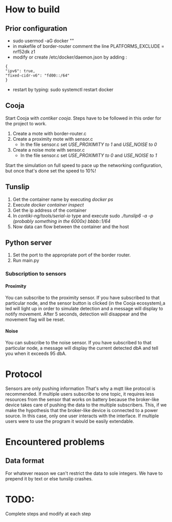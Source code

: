 # How to build

## Prior configuration
* sudo usermod -aG docker "<your-user>"
* in makefile of border-router comment the line PLATFORMS_EXCLUDE = nrf52dk z1
* modify or create /etc/docker/daemon.json by adding :
```
{
"ipv6": true,
"fixed-cidr-v6": "fd00::/64"
}
```
* restart by typing: sudo systemctl restart docker

## Cooja
Start Cooja with *contiker cooja*.
Steps have to be followed in this order for the project to work.

1. Create a mote with border-router.c
2. Create a proximity mote with sensor.c
    * In the file sensor.c set *USE_PROXIMITY to 1* and *USE_NOISE to 0*
3. Create a noise mote with sensor.c
    * In the file sensor.c set *USE_PROXIMITY to 0* and *USE_NOISE to 1*

Start the simulation on full speed to pace up the networking configuration, but once that's done set the speed to 10%!

## Tunslip
1. Get the container name by executing *docker ps*
2. Execute *docker container inspect <name-of-container>*
3. Get the ip address of the container
4. In _contiki-ng/tools/serial-io_ type and execute sudo *./tunslip6 -a <ip-address-of-contaier> -p <port-of-border-router> (probably something in the 6000x) bbbb::1/64*
5. Now data can flow between the container and the host

## Python server
1. Set the port to the appropriate port of the border router.
2. Run main.py

### Subscription to sensors
#### Proximity
You can subscribe to the proximity sensor. If you have subscribed to that particular node, and the sensor button is clicked (in the Cooja ecosystem),a led will light up in order to simulate detection and a message will display to notify movement. After 5 seconds, detection will disappear and the movement flag will be reset.

#### Noise
You can subscribe to the noise sensor. If you have subscribed to that particular node, a message will display the current detected dbA and tell you when it exceeds 95 dbA.

# Protocol
Sensors are only pushing information
That's why a mqtt like protocol is recommended.
If multiple users subscribe to one topic, it requires less resources from the sensor that works on battery because the broker-like device takes care of pushing the data to the multiple subscribers.
This, if we make the hypothesis that the broker-like device is connected to a power source.
In this case, only one user interacts with the interface. If multiple users were to use the program it would be easily extendable.


# Encountered problems
## Data format
For whatever reason we can't restrict the data to sole integers. We have to prepend it by text or else tunslip crashes.

# TODO:
Complete steps and modify at each step

